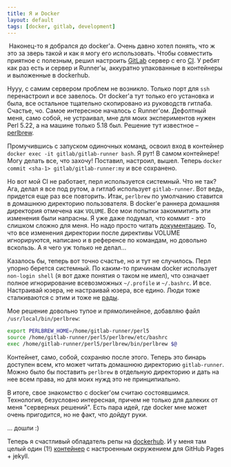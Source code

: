 ```yaml
---
title: Я и Docker
layout: default
tags: [docker, gitlab, development]
---
```

​
Наконец-то я добрался до docker'а. Очень давно хотел понять, что ж это за зверь такой и как я могу его использовать.
Чтобы совместить приятное с полезным, решил настроить [GitLab](https://about.gitlab.com/) сервер с его [CI](https://about.gitlab.com/gitlab-ci/). У ребят как раз есть и сервер и Runner'ы, аккуратно упакованные в контейнеры и выложенные в dockerhub.

Нууу, с самим сервером проблем не возникло. Только порт для `ssh` перенастроил и все завелось. От docker'а тут только его установка и была, все остальное тщательно скопировано из руководств гитлаба. Счастье, чо.
Самое интересное началось с Runner'ом. Дефолтный меня, само собой, не устраивал, мне для моих экспериментов нужен Perl 5.22, а на машине только 5.18 был. Решение тут известное – [perlbrew](https://perlbrew.pl/).

Промучившись с запуском одиночных команд, освоил вход в контейнер `docker exec -it gitlab/gitlab-runner bash`. Я рут! В самом контейнере! Могу делать все, что захочу! Поставил, настроил, вышел. Теперь `docker commit <sha-1> gitlab/gitlab-runner:my` и все сохранено.

Но вот мой CI не работает, перл используется системный. Что не так? Ага, делал я все под рутом, а гитлаб использует `gitlab-runner`. Вот ведь, придется еще раз все повторить.
Итак, `perlbrew` по умолчанию ставится в домашнюю директорию пользователя. В docker'е раннера домашняя директория отмечена как `VOLUME`. Все мои попытки закоммитить эти изменения были напрасны. Я уже даже подумал, что коммит - это слишком сложно для меня. Но надо просто читать [документацию](https://docs.docker.com/engine/tutorials/dockervolumes/). То, что все изменения директории после директивы VOLUME игнорируются, написано и в референсе по командам, но довольно вскользь. А я чего уж только не делал...

Казалось бы, теперь вот точно счастье, но и тут не случилось. Перл упорно берется системный. По каким-то причинам docker использует `non-login shell` (я вот даже понятия о таком не имел), что означает полное игнорирование всевозможных `~/.profile` и `~/.bashrc`. И все. Настраивай юзера, не настраивай юзера, все едино. Люди тоже сталкиваются с этим и тоже не [рады](https://gitlab.com/gitlab-org/gitlab-ci-multi-runner/issues/82).

Мое решение довольно тупое и прямолинейное, добавляю файл `/usr/local/bin/perlbrew`:

```sh
export PERLBREW_HOME=/home/gitlab-runner/perl5
source /home/gitlab-runner/perl5/perlbrew/etc/bashrc
exec /home/gitlab-runner/perl5/perlbrew/bin/perlbrew $@
```

Контейнет, само, собой, сохраняю после этого. Теперь это бинарь доступен всем, кто может читать домашнюю директорию `gitlab-runner`. Можно было бы поставить `perlbrew` в отдельную директорию и дать на нее всем права, но для моих нужд это не принципиально.

В итоге, свое знакомство с docker'ом считаю состоявшимся. Технология, безусловно интересная, причем не только для далеких от меня "серверных решений". Есть пара идей, где docker мне может очень пригодится, но не факт, что дойдут руки.

... дошли :)

Теперь я счастливый обладатель репы на [dockerhub](https://hub.docker.com/r/amaslenn/). И у меня там целый один (1!) [контейнер](https://hub.docker.com/r/amaslenn/jekyll/) с настроенным окружением для GitHub Pages + jekyll.